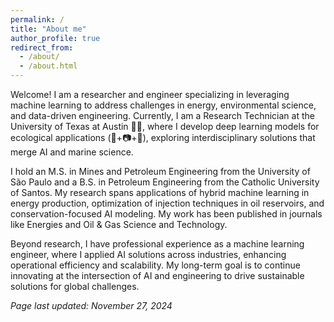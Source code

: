 ```yaml
---
permalink: /
title: "About me"
author_profile: true
redirect_from: 
  - /about/
  - /about.html
---
```


Welcome! I am a researcher and engineer specializing in leveraging machine learning to address challenges in energy, environmental science, and data-driven engineering. Currently, I am a Research Technician at the University of Texas at Austin 🤘🏼, where I develop deep learning models for ecological applications (🐠+📷+🤖), exploring interdisciplinary solutions that merge AI and marine science.

I hold an M.S. in Mines and Petroleum Engineering from the University of São Paulo and a B.S. in Petroleum Engineering from the Catholic University of Santos. My research spans applications of hybrid machine learning in energy production, optimization of injection techniques in oil reservoirs, and conservation-focused AI modeling. My work has been published in journals like Energies and Oil & Gas Science and Technology.

Beyond research, I have professional experience as a machine learning engineer, where I applied AI solutions across industries, enhancing operational efficiency and scalability. My long-term goal is to continue innovating at the intersection of AI and engineering to drive sustainable solutions for global challenges.





*Page last updated: November 27, 2024*